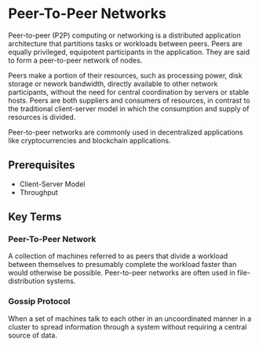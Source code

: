 # Peer-To-Peer Networks
Peer-to-peer (P2P) computing or networking is a distributed application architecture that partitions tasks or workloads between peers. Peers are equally privileged, equipotent participants in the application. They are said to form a peer-to-peer network of nodes. 

Peers make a portion of their resources, such as processing power, disk storage or nework bandwidth, directly available to other network participants, without the need for central coordination by servers or stable hosts. Peers are both suppliers and consumers of resources, in contrast to the traditional client-server model in which the consumption and supply of resources is divided. 

Peer-to-peer networks are commonly used in decentralized applications like cryptocurrencies and blockchain applications.

## Prerequisites  
* Client-Server Model
* Throughput

## Key Terms  
### Peer-To-Peer Network  
A collection of machines referred to as peers that divide a workload between themselves to presumably complete the workload faster than would otherwise be possible. Peer-to-peer networks are often used in file-distribution systems.  

### Gossip Protocol  
When a set of machines talk to each other in an uncoordinated manner in a cluster to spread information through a system without requiring a central source of data.  